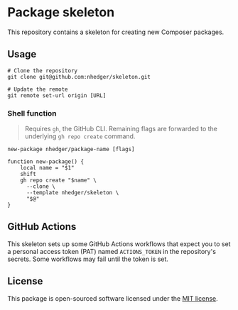 # Package skeleton

This repository contains a skeleton for creating new Composer packages.

## Usage

```shell
# Clone the repository
git clone git@github.com:nhedger/skeleton.git

# Update the remote
git remote set-url origin [URL]
```

### Shell function

> Requires `gh`, the GitHub CLI. Remaining flags are forwarded to the
> underlying `gh repo create` command.

```shell
new-package nhedger/package-name [flags]
```

```shell
function new-package() {
    local name = "$1"
    shift
    gh repo create "$name" \
      --clone \
      --template nhedger/skeleton \
      "$@"
}
```

## GitHub Actions

This skeleton sets up some GitHub Actions workflows that expect you to set a
personal access token (PAT) named `ACTIONS_TOKEN` in the repository's
secrets. Some workflows may fail until the token is set.




## License

This package is open-sourced software licensed under the [MIT license].

[Packagist]: https://packagist.org/packages/hedger/skeleton
[Composer]: https://getcomposer.org
[MIT license]: LICENSE.md
